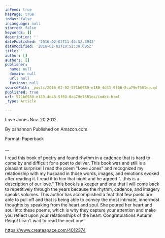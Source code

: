 ```yaml
---
inFeed: true
hasPage: true
inNav: false
inLanguage: null
starred: false
keywords: []
description: ''
datePublished: '2016-02-02T11:46:53.394Z'
dateModified: '2016-02-02T10:52:30.695Z'
title: ''
author: []
authors: []
publisher:
  name: null
  domain: null
  url: null
  favicon: null
sourcePath: _posts/2016-02-02-571b6989-e180-4d43-9f60-8ca79e7681ea.md
published: true
url: 571b6989-e180-4d43-9f60-8ca79e7681ea/index.html
_type: Article

---
```

Love Jones   Nov. 20 2012

By pshannon Published on Amazon.com

Format: Paperback

[__][0]

I read this book of poetry and found rhythm in a cadence that is hard to come by and difficult for a poet to deliver. This book was and still is a pleasant surprise! I read the poem "Love Jones" and recognized my relationship with my husband in those words, images, and emotions evoked after reading it. I read it to him that night and he agreed "...this is a description of our love." This book is a keeper and one that I will come back to repetitively through the years because the rhythm, cadence, and imagery speaks volumes. This author has accomplished a feat that few poets are able to pull off and that is being able to convey the most intimate, innermost thoughts by speaking from the heart and soul. She poured her heart and soul into these poems, which is why they capture your attention and make you reflect upon your relationships of the heart. Congratulations Autumn Reign! I can't wait to read the next one!

https://www.createspace.com/4012374

[0]: http://www.amazon.ca/Truth-Serum-Watering-Seasons-Love-ebook/dp/B00AW4E0KK "5.0 out of 5 stars"